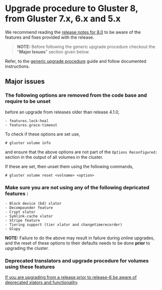 # Upgrade procedure to Gluster 8, from Gluster 7.x, 6.x and 5.x

We recommend reading the [release notes for 8.0](../release-notes/8.0.md) to be
aware of the features and fixes provided with the release.

> **NOTE:** Before following the generic upgrade procedure checkout the "**Major Issues**" section given below.

Refer, to the [generic upgrade procedure](./generic-upgrade-procedure.md) guide and follow documented instructions.

## Major issues

### The following options are removed from the code base and require to be unset
before an upgrade from releases older than release 4.1.0,

    - features.lock-heal
    - features.grace-timeout

To check if these options are set use,

```console
# gluster volume info
```

and ensure that the above options are not part of the `Options Reconfigured:`
section in the output of all volumes in the cluster.

If these are set, then unset them using the following commands,

```console
# gluster volume reset <volname> <option>
```

### Make sure you are not using any of the following depricated features :

    - Block device (bd) xlator
    - Decompounder feature
    - Crypt xlator
    - Symlink-cache xlator
    - Stripe feature
    - Tiering support (tier xlator and changetimerecorder)
    - Glupy


**NOTE:** Failure to do the above may result in failure during online upgrades,
and the reset of these options to their defaults needs to be done **prior** to
upgrading the cluster.

### Deprecated translators and upgrade procedure for volumes using these features

[If you are upgrading from a release prior to release-6 be aware of deprecated xlators and functionality](https://docs.gluster.org/en/latest/Upgrade-Guide/upgrade_to_6/#deprecated-translators-and-upgrade-procedure-for-volumes-using-these-features).
